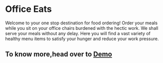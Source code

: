 # Office Eats
Welcome to your one stop destination for food ordering! Order your meals while you sit on your office chairs burdened with the hectic work.
We shall serve your meals without any delay. Here you will find a vast variety of healthy menu items to satisfy your hunger and reduce your work pressure.

## To know more,head over to <a href="https://officecafe.herokuapp.com/">Demo</a>
